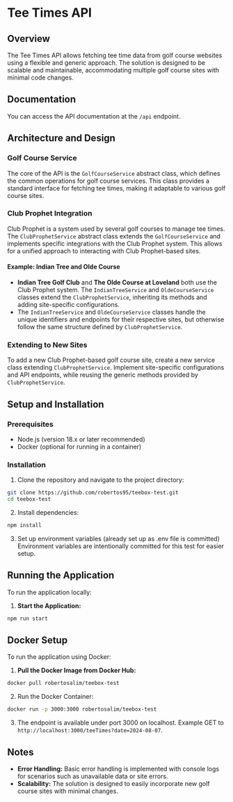 # Tee Times API

## Overview

The Tee Times API allows fetching tee time data from golf course websites using a flexible and generic approach. The solution is designed to be scalable and maintainable, accommodating multiple golf course sites with minimal code changes.

## Documentation

You can access the API documentation at the `/api` endpoint.

## Architecture and Design

### Golf Course Service

The core of the API is the `GolfCourseService` abstract class, which defines the common operations for golf course services. This class provides a standard interface for fetching tee times, making it adaptable to various golf course sites.

### Club Prophet Integration

Club Prophet is a system used by several golf courses to manage tee times. The `ClubProphetService` abstract class extends the `GolfCourseService` and implements specific integrations with the Club Prophet system. This allows for a unified approach to interacting with Club Prophet-based sites.

#### Example: Indian Tree and Olde Course

- **Indian Tree Golf Club** and **The Olde Course at Loveland** both use the Club Prophet system. The `IndianTreeService` and `OldeCourseService` classes extend the `ClubProphetService`, inheriting its methods and adding site-specific configurations.
- The `IndianTreeService` and `OldeCourseService` classes handle the unique identifiers and endpoints for their respective sites, but otherwise follow the same structure defined by `ClubProphetService`.

### Extending to New Sites

To add a new Club Prophet-based golf course site, create a new service class extending `ClubProphetService`. Implement site-specific configurations and API endpoints, while reusing the generic methods provided by `ClubProphetService`.

## Setup and Installation

### Prerequisites

- Node.js (version 18.x or later recommended)
- Docker (optional for running in a container)

### Installation

1. Clone the repository and navigate to the project directory:

```bash
git clone https://github.com/robertos95/teebox-test.git
cd teebox-test
```

2. Install dependencies:

```bash
npm install
```

3. Set up environment variables (already set up as .env file is committed)
   Environment variables are intentionally committed for this test for easier setup.

## Running the Application

To run the application locally:

1. **Start the Application:**

```bash
npm run start
```

## Docker Setup

To run the application using Docker:

1. **Pull the Docker Image from Docker Hub:**

```bash
docker pull robertosalim/teebox-test
```

2. Run the Docker Container:

```bash
docker run -p 3000:3000 robertosalim/teebox-test
```

3. The endpoint is available under port 3000 on localhost. Example GET to `http://localhost:3000/teeTimes?date=2024-08-07`.

## Notes

- **Error Handling:** Basic error handling is implemented with console logs for scenarios such as unavailable data or site errors.
- **Scalability:** The solution is designed to easily incorporate new golf course sites with minimal changes.
